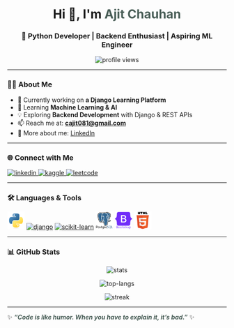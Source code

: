 <h1 align="center">Hi 👋, I'm <span style="color:#495E57;">Ajit Chauhan</span></h1>
<h3 align="center">🚀 Python Developer | Backend Enthusiast | Aspiring ML Engineer</h3>

<p align="center">
  <img src="https://komarev.com/ghpvc/?username=ajitchauhan081&label=Profile%20views&color=F4CE14&style=flat" alt="profile views" /> 
</p>

---

### 👨‍💻 About Me
- 🔭 Currently working on **a Django Learning Platform**
- 🌱 Learning **Machine Learning & AI**
- 💡 Exploring **Backend Development** with Django & REST APIs  
- 📫 Reach me at: **cajit081@gmail.com**
- 📄 More about me: [LinkedIn](https://www.linkedin.com/in/chauhanajit/)

---

### 🌐 Connect with Me
<p align="left">
  <a href="https://linkedin.com/in/chauhanajit" target="_blank">
    <img src="https://raw.githubusercontent.com/rahuldkjain/github-profile-readme-generator/master/src/images/icons/Social/linked-in-alt.svg" alt="linkedin" width="40" height="40"/>
  </a>
  <a href="https://kaggle.com/ajitchauhan31" target="_blank">
    <img src="https://raw.githubusercontent.com/rahuldkjain/github-profile-readme-generator/master/src/images/icons/Social/kaggle.svg" alt="kaggle" width="40" height="40"/>
  </a>
  <a href="https://leetcode.com/u/ChauhanAjit/" target="_blank">
    <img src="https://raw.githubusercontent.com/rahuldkjain/github-profile-readme-generator/master/src/images/icons/Social/leet-code.svg" alt="leetcode" width="40" height="40"/>
  </a>
</p>

---

### 🛠️ Languages & Tools
<p align="left">
  <a href="https://www.python.org" target="_blank"><img src="https://raw.githubusercontent.com/devicons/devicon/master/icons/python/python-original.svg" alt="python" width="40" height="40"/></a>
  <a href="https://www.djangoproject.com/" target="_blank"><img src="https://cdn.worldvectorlogo.com/logos/django.svg" alt="django" width="40" height="40"/></a>
  <a href="https://scikit-learn.org/" target="_blank"><img src="https://upload.wikimedia.org/wikipedia/commons/0/05/Scikit_learn_logo_small.svg" alt="scikit-learn" width="40" height="40"/></a>
  <a href="https://www.postgresql.org" target="_blank"><img src="https://raw.githubusercontent.com/devicons/devicon/master/icons/postgresql/postgresql-original-wordmark.svg" alt="postgresql" width="40" height="40"/></a>
  <a href="https://getbootstrap.com" target="_blank"><img src="https://raw.githubusercontent.com/devicons/devicon/master/icons/bootstrap/bootstrap-plain-wordmark.svg" alt="bootstrap" width="40" height="40"/></a>
  <a href="https://www.w3.org/html/" target="_blank"><img src="https://raw.githubusercontent.com/devicons/devicon/master/icons/html5/html5-original-wordmark.svg" alt="html5" width="40" height="40"/></a>
</p>

---

### 📊 GitHub Stats
<p align="center">
  <img src="https://github-readme-stats.vercel.app/api?username=ajitchauhan081&show_icons=true&theme=buefy&border_color=F4CE14&title_color=495E57&icon_color=495E57&text_color=45474B" alt="stats" />
</p>

<p align="center">
  <img src="https://github-readme-stats.vercel.app/api/top-langs/?username=ajitchauhan081&layout=compact&theme=buefy&border_color=F4CE14&title_color=495E57&icon_color=495E57&text_color=45474B" alt="top-langs" />
</p>

<p align="center">
  <img src="https://github-readme-streak-stats.herokuapp.com/?user=ajitchauhan081&theme=buefy&border=F4CE14&ring=495E57&side=45474B&fire=F4CE14&currStreakNum=495E57&currStreakLabel=495E57" alt="streak" />
</p>

---

✨ <span style="color:#495E57;">**_“Code is like humor. When you have to explain it, it’s bad.”_**</span> ✨
